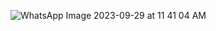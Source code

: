 
![WhatsApp Image 2023-09-29 at 11 41 04 AM](https://github.com/mirshanv/Mobile-app-design/assets/78335638/5a802e89-d420-455d-b702-6856c18c4f05)

